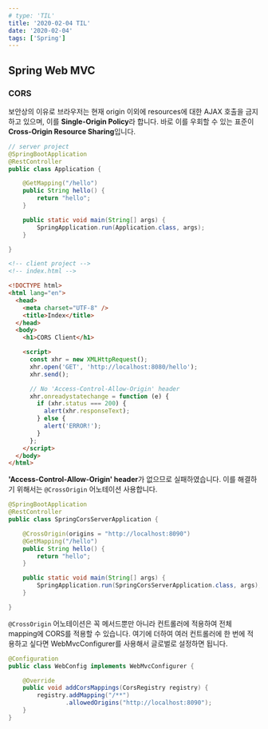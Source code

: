 ```yaml
---
# type: 'TIL'
title: '2020-02-04 TIL'
date: '2020-02-04'
tags: ['Spring']
---
```


## Spring Web MVC

### CORS

보안상의 이유로 브라우저는 현재 origin 이외에 resources에 대한 AJAX 호출을 금지하고 있으며, 이를 **Single-Origin Policy**라 합니다. 바로 이를 우회할 수 있는 표준이 **Cross-Origin Resource Sharing**입니다.

```java
// server project
@SpringBootApplication
@RestController
public class Application {

    @GetMapping("/hello")
    public String hello() {
        return "hello";
    }

    public static void main(String[] args) {
        SpringApplication.run(Application.class, args);
    }

}
```

```html
<!-- client project -->
<!-- index.html -->

<!DOCTYPE html>
<html lang="en">
  <head>
    <meta charset="UTF-8" />
    <title>Index</title>
  </head>
  <body>
    <h1>CORS Client</h1>

    <script>
      const xhr = new XMLHttpRequest();
      xhr.open('GET', 'http://localhost:8080/hello');
      xhr.send();

      // No 'Access-Control-Allow-Origin' header
      xhr.onreadystatechange = function (e) {
        if (xhr.status === 200) {
          alert(xhr.responseText);
        } else {
          alert('ERROR!');
        }
      };
    </script>
  </body>
</html>
```

**'Access-Control-Allow-Origin' header**가 없으므로 실패하였습니다. 이를 해결하기 위해서는 `@CrossOrigin` 어노테이션 사용합니다.

```java
@SpringBootApplication
@RestController
public class SpringCorsServerApplication {

    @CrossOrigin(origins = "http://localhost:8090")
    @GetMapping("/hello")
    public String hello() {
        return "hello";
    }

    public static void main(String[] args) {
        SpringApplication.run(SpringCorsServerApplication.class, args);
    }

}
```

`@CrossOrigin` 어노테이션은 꼭 메서드뿐만 아니라 컨트롤러에 적용하여 전체 mapping에 CORS를 적용할 수 있습니다. 여기에 더하여 여러 컨트롤러에 한 번에 적용하고 싶다면 WebMvcConfigurer를 사용해서 글로벌로 설정하면 됩니다.

```java
@Configuration
public class WebConfig implements WebMvcConfigurer {

    @Override
    public void addCorsMappings(CorsRegistry registry) {
        registry.addMapping("/**")
                .allowedOrigins("http://localhost:8090");
    }
}
```
